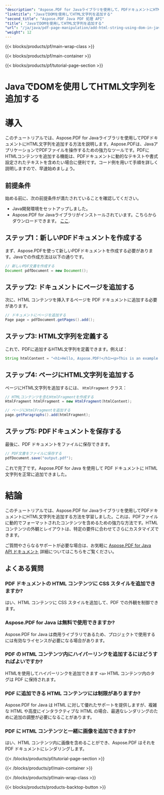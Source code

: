 ```yaml
---
"description": "Aspose.PDF for Javaライブラリを使用して、PDFドキュメントにHTML文字列を追加する方法を学びましょう。このステップバイステップガイドでは、ソースコードの例を用いて手順を説明します。"
"linktitle": "JavaでDOMを使用してHTML文字列を追加する"
"second_title": "Aspose.PDF Java PDF 処理 API"
"title": "JavaでDOMを使用してHTML文字列を追加する"
"url": "/ja/java/pdf-page-manipulation/add-html-string-using-dom-in-java/"
"weight": 12
---
```


{{< blocks/products/pf/main-wrap-class >}}

{{< blocks/products/pf/main-container >}}

{{< blocks/products/pf/tutorial-page-section >}}

# JavaでDOMを使用してHTML文字列を追加する


# 導入
このチュートリアルでは、Aspose.PDF for Javaライブラリを使用してPDFドキュメントにHTML文字列を追加する方法を説明します。Aspose.PDFは、JavaアプリケーションでPDFファイルを操作するための強力なツールです。PDFにHTMLコンテンツを追加する機能は、PDFドキュメントに動的なテキストや書式設定されたテキストを含めたい場合に便利です。コード例を用いて手順を詳しく説明しますので、早速始めましょう。

## 前提条件
始める前に、次の前提条件が満たされていることを確認してください。
- Java開発環境をセットアップしました。
- Aspose.PDF for Javaライブラリがインストールされています。こちらからダウンロードできます。 [ここ](https://releases。aspose.com/pdf/java/).

## ステップ1：新しいPDFドキュメントを作成する
まず、Aspose.PDFを使って新しいPDFドキュメントを作成する必要があります。Javaでの作成方法は以下の通りです。

```java
// 新しいPDF文書を作成する
Document pdfDocument = new Document();
```

## ステップ2: ドキュメントにページを追加する
次に、HTML コンテンツを挿入するページを PDF ドキュメントに追加する必要があります。

```java
// ドキュメントにページを追加する
Page page = pdfDocument.getPages().add();
```

## ステップ3: HTML文字列を定義する
これで、PDFに追加するHTML文字列を定義できます。例えば：

```java
String htmlContent = "<h1>Hello, Aspose.PDF!</h1><p>This is an example of adding HTML content to a PDF document.</p>";
```

## ステップ4: ページにHTML文字列を追加する
ページにHTML文字列を追加するには、 `HtmlFragment` クラス：

```java
// HTMLコンテンツを含むHtmlFragmentを作成する
HtmlFragment htmlFragment = new HtmlFragment(htmlContent);

// ページにHtmlFragmentを追加する
page.getParagraphs().add(htmlFragment);
```

## ステップ5: PDFドキュメントを保存する
最後に、PDF ドキュメントをファイルに保存できます。

```java
// PDF文書をファイルに保存する
pdfDocument.save("output.pdf");
```

これで完了です。Aspose.PDF for Java を使用して PDF ドキュメントに HTML 文字列を正常に追加できました。

# 結論
このチュートリアルでは、Aspose.PDF for Javaライブラリを使用してPDFドキュメントにHTML文字列を追加する方法を学習しました。これは、PDFファイルに動的でフォーマットされたコンテンツを含めるための強力な方法です。HTMLコンテンツの外観とレイアウトは、特定の要件に合わせてさらにカスタマイズできます。

ご質問やさらなるサポートが必要な場合は、お気軽に [Aspose.PDF for Java API ドキュメント](https://reference.aspose.com/pdf/java/) 詳細についてはこちらをご覧ください。

## よくある質問

### PDF ドキュメントの HTML コンテンツに CSS スタイルを追加できますか?
   はい、HTML コンテンツに CSS スタイルを追加して、PDF での外観を制御できます。

### Aspose.PDF for Java は無料で使用できますか?
   Aspose.PDF for Java は商用ライブラリであるため、プロジェクトで使用するには有効なライセンスが必要になる場合があります。

### PDF の HTML コンテンツ内にハイパーリンクを追加するにはどうすればよいですか?
   HTMLを使用してハイパーリンクを追加できます `<a>` HTML コンテンツ内のタグは PDF に保持されます。

### PDF に追加できる HTML コンテンツには制限がありますか?
   Aspose.PDF for Java は HTML に対して優れたサポートを提供しますが、複雑な HTML や高度にインタラクティブな HTML の場合、最適なレンダリングのために追加の調整が必要になることがあります。

### PDF に HTML コンテンツと一緒に画像を追加できますか?
   はい、HTML コンテンツ内に画像を含めることができ、Aspose.PDF はそれを PDF ドキュメントにレンダリングします。

{{< /blocks/products/pf/tutorial-page-section >}}

{{< /blocks/products/pf/main-container >}}

{{< /blocks/products/pf/main-wrap-class >}}

{{< blocks/products/products-backtop-button >}}